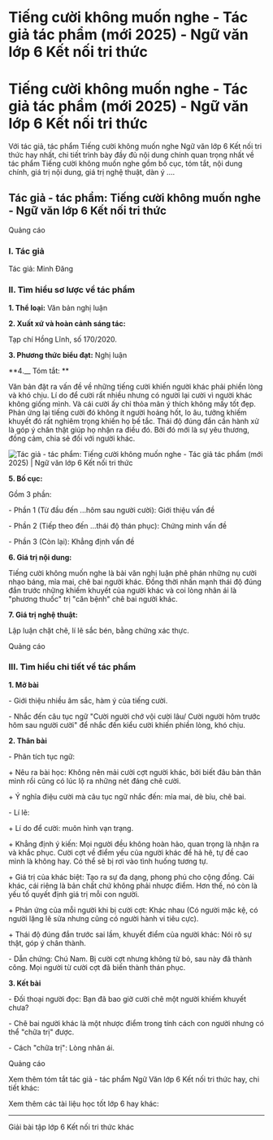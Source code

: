 # Tiếng cười không muốn nghe - Tác giả tác phẩm (mới 2025) - Ngữ văn lớp 6 Kết nối tri thức

# Tiếng cười không muốn nghe - Tác giả tác phẩm (mới 2025) - Ngữ văn lớp 6 Kết nối tri thức

Với tác giả, tác phẩm Tiếng cười không muốn nghe Ngữ văn lớp 6 Kết nối tri thức hay nhất, chi tiết trình bày đầy đủ nội dung chính quan trọng nhất về tác phẩm Tiếng cười không muốn nghe gồm bố cục, tóm tắt, nội dung chính, giá trị nội dung, giá trị nghệ thuật, dàn ý ....

## Tác giả - tác phẩm: Tiếng cười không muốn nghe - Ngữ văn lớp 6 Kết nối tri thức

Quảng cáo

### **I. Tác giả**

Tác giả: Minh Đăng 

### **II. Tìm hiểu sơ lược về tác phẩm**

**1\. Thể loại:** Văn bản nghị luận

**2\. Xuất xứ và hoàn cảnh sáng tác:**

Tạp chí Hồng Lĩnh, số 170/2020.

**3\. Phương thức biểu đạt:** Nghị luận 

**4.__ Tóm tắt: **

Văn bản đặt ra vấn đề về những tiếng cười khiến người khác phải phiền lòng và khó chịu. Lí do để cười rất nhiều nhưng có người lại cười vì người khác không giống mình. Và cái cười ấy chỉ thỏa mãn ý thích không mấy tốt đẹp. Phản ứng lại tiếng cười đó không ít người hoảng hốt, lo âu, tưởng khiếm khuyết đó rất nghiêm trọng khiến họ bế tắc. Thái độ đúng đắn cần hành xử là góp ý chân thật giúp họ nhận ra điều đó. Bởi đó mới là sự yêu thương, đồng cảm, chia sẻ đối với người khác.

![Tác giả - tác phẩm: Tiếng cười không muốn nghe - Tác giả tác phẩm \(mới 2025\) | Ngữ văn lớp 6 Kết nối tri thức](https://vietjack.com/soan-van-lop-6-kn/images/tac-gia-tac-pham-tieng-cuoi-khong-muon-nghe-75997.png)

**5\. Bố cục:**

Gồm 3 phần: 

\- Phần 1 (Từ đầu đến ...hôm sau người cười): Giới thiệu vấn đề

\- Phần 2 (Tiếp theo đến …thái độ thán phục): Chứng minh vấn đề

\- Phần 3 (Còn lại): Khẳng định vấn đề

**6\. Giá trị nội dung:**

Tiếng cười không muốn nghe là bài văn nghị luận phê phán những nụ cười nhạo báng, mỉa mai, chê bai người khác. Đồng thời nhấn mạnh thái độ đúng đắn trước những khiếm khuyết của người khác và coi lòng nhân ái là "phương thuốc" trị "căn bệnh" chê bai người khác.

**7\. Giá trị nghệ thuật:**

Lập luận chặt chẽ, lí lẽ sắc bén, bằng chứng xác thực.

Quảng cáo

### **III. Tìm hiểu chi tiết về tác phẩm**

**1\. Mở bài**

\- Giới thiệu nhiều âm sắc, hàm ý của tiếng cười.

\- Nhắc đến câu tục ngữ "Cười người chớ vội cười lâu/ Cười người hôm trước hôm sau người cười" để nhắc đến kiểu cười khiến phiền lòng, khó chịu.

**2\. Thân bài**

\- Phân tích tục ngữ:

\+ Nêu ra bài học: Không nên mải cười cợt người khác, bởi biết đâu bản thân mình rồi cũng có lúc lộ ra những nét đáng chê cười.

\+ Ý nghĩa điệu cười mà câu tục ngữ nhắc đến: mỉa mai, dè bỉu, chê bai.

\- Lí lẽ:

\+ Lí do để cười: muôn hình vạn trạng.

\+ Khẳng định ý kiến: Mọi người đều không hoàn hảo, quan trọng là nhận ra và khắc phục. Cười cợt về điểm yếu của người khác để hả hê, tự đề cao mình là không hay. Có thể sẽ bị rơi vào tình huống tương tự.

\+ Giá trị của khác biệt: Tạo ra sự đa dạng, phong phú cho cộng đồng. Cái khác, cái riêng là bản chất chứ không phải nhược điểm. Hơn thế, nó còn là yếu tố quyết định giá trị mỗi con người.

\+ Phản ứng của mỗi người khi bị cười cợt: Khác nhau (Có người mặc kệ, có người lặng lẽ sửa nhưng cũng có người hành vi tiêu cực).

\+ Thái độ đúng đắn trước sai lầm, khuyết điểm của người khác: Nói rõ sự thật, góp ý chân thành.

\- Dẫn chứng: Chú Nam. Bị cười cợt nhưng không từ bỏ, sau này đã thành công. Mọi người từ cười cợt đã biến thành thán phục.

**3\. Kết bài**

\- Đối thoại người đọc: Bạn đã bao giờ cười chê một người khiếm khuyết chưa?

\- Chê bai người khác là một nhược điểm trong tính cách con người nhưng có thể "chữa trị" được.

\- Cách "chữa trị": Lòng nhân ái.

Quảng cáo

Xem thêm tóm tắt tác giả - tác phẩm Ngữ Văn lớp 6 Kết nối tri thức hay, chi tiết khác:

Xem thêm các tài liệu học tốt lớp 6 hay khác:

* * *

Giải bài tập lớp 6 Kết nối tri thức khác
